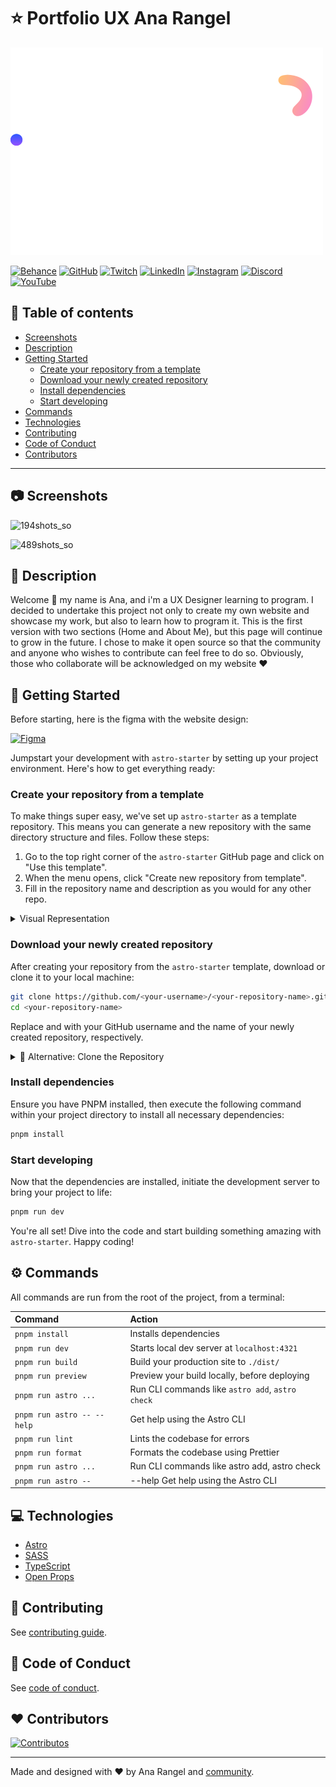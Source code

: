 # ⭐ Portfolio UX Ana Rangel

![UX Ana Rangel Logo](./docs/ana-logo.svg)

[![Behance](https://img.shields.io/badge/Behance-0054F7?style=for-the-badge&logo=behance&logoColor=white)](https://www.behance.net/rangelana1a2a6)
[![GitHub](https://img.shields.io/badge/GitHub-100000?style=for-the-badge&logo=github&logoColor=white)](https://github.com/AnaRangel)
[![Twitch](https://img.shields.io/badge/Twitch-9146FF?style=for-the-badge&logo=twitch&logoColor=white)](https://www.twitch.tv/uxanarangel)
[![LinkedIn](https://img.shields.io/badge/LinkedIn-0077B5?style=for-the-badge&logo=linkedin&logoColor=white)](https://www.linkedin.com/in/ux-ana-rangel/)
[![Instagram](https://img.shields.io/badge/Instagram-E4405F?style=for-the-badge&logo=instagram&logoColor=white)](https://www.instagram.com/ux.ana.rangel/)
[![Discord](https://img.shields.io/badge/Discord-5865F2?style=for-the-badge&logo=discord&logoColor=white)](https://discord.gg/DmAH4gU2BS)
[![YouTube](https://img.shields.io/badge/YouTube-FF0000?style=for-the-badge&logo=youtube&logoColor=white)](https://www.youtube.com/channel/UC2gxu8X4t7hQ14q8t81PFlQ)

## 👀 Table of contents

- [Screenshots](#-screenshots)
- [Description](#-description)
- [Getting Started](#-getting-started)
  - [Create your repository from a template](#create-your-repository-from-a-template)
  - [Download your newly created repository](#download-your-newly-created-repository)
  - [Install dependencies](#install-dependencies)
  - [Start developing](#start-developing)
- [Commands](#-commands)
- [Technologies](#-technologies)
- [Contributing](#-contributing)
- [Code of Conduct](#-code-of-conduct)
- [Contributors](#-contributors)

---

## 📷 Screenshots

![194shots_so](https://github.com/AnaRangel/anarangel.github.io/assets/30361612/523bad03-030a-43d4-849c-dc6f1fa48be9)

![489shots_so](https://github.com/AnaRangel/anarangel.github.io/assets/30361612/63082b39-1568-46a3-aeed-b1901e7c61b1)

## 📖 Description

Welcome 🌟 my name is Ana, and i'm a UX Designer learning to program. I decided to undertake this project not only to create my own website and showcase my work, but also to learn how to program it. This is the first version with two sections (Home and About Me), but this page will continue to grow in the future. I chose to make it open source so that the community and anyone who wishes to contribute can feel free to do so. Obviously, those who collaborate will be acknowledged on my website ❤️

## 🏁 Getting Started

Before starting, here is the figma with the website design:

[![Figma](https://img.shields.io/badge/Figma-F24E1E?style=for-the-badge&logo=figma&logoColor=white)](https://www.figma.com/design/JZhuiA3nyNRSFWVsunpV4K/Website-Ana-Rangel?node-id=5-1513&t=HMYitHqo325FaatD-1)

Jumpstart your development with `astro-starter` by setting up your project environment. Here's how to get everything ready:

### Create your repository from a template

To make things super easy, we've set up `astro-starter` as a template repository. This means you can generate a new repository with the same directory structure and files. Follow these steps:

1. Go to the top right corner of the `astro-starter` GitHub page and click on "Use this template".
2. When the menu opens, click "Create new repository from template".
3. Fill in the repository name and description as you would for any other repo.

<details>
<summary>Visual Representation</summary>

![Create from template GIF placeholder](./public/assets/images/readme/how-to-template.gif)

</details>

### Download your newly created repository

After creating your repository from the `astro-starter` template, download or clone it to your local machine:

```bash
git clone https://github.com/<your-username>/<your-repository-name>.git
cd <your-repository-name>
```

Replace <your-username> and <your-repository-name> with your GitHub username and the name of your newly created repository, respectively.

<details>
<summary>🚀 Alternative: Clone the Repository</summary>

If you prefer to clone the repository directly, you can do so by running the following commands in your terminal:

```bash
git clone https://github.com/zyruks/astro-starter.git
cd astro-starter
```

</details>

### Install dependencies

Ensure you have PNPM installed, then execute the following command within your project directory to install all necessary dependencies:

```bash
pnpm install
```

### Start developing

Now that the dependencies are installed, initiate the development server to bring your project to life:

```bash
pnpm run dev
```

You're all set! Dive into the code and start building something amazing with `astro-starter`. Happy coding!

## ⚙️ Commands

All commands are run from the root of the project, from a terminal:

| Command                    | Action                                           |
| :------------------------- | :----------------------------------------------- |
| `pnpm install`             | Installs dependencies                            |
| `pnpm run dev`             | Starts local dev server at `localhost:4321`      |
| `pnpm run build`           | Build your production site to `./dist/`          |
| `pnpm run preview`         | Preview your build locally, before deploying     |
| `pnpm run astro ...`       | Run CLI commands like `astro add`, `astro check` |
| `pnpm run astro -- --help` | Get help using the Astro CLI                     |
| `pnpm run lint`            | Lints the codebase for errors                    |
| `pnpm run format`          | Formats the codebase using Prettier              |
| `pnpm run astro ...`       | Run CLI commands like astro add, astro check     |
| `pnpm run astro --`        | --help Get help using the Astro CLI              |

## 💻 Technologies

- [Astro](https://astro.build/)
- [SASS](https://sass-lang.com/)
- [TypeScript](https://www.typescriptlang.org/)
- [Open Props](https://open-props.style/)

## 🚀 Contributing

See [contributing guide](./docs/CONTRIBUTING.md).

## 🤝 Code of Conduct

See [code of conduct](./docs/CODE_OF_CONDUCT.md).

## ❤️ Contributors

<a href="https://github.com/AnaRangel/anarangel.github.io/graphs/contributors">
  <img src="https://contrib.rocks/image?repo=AnaRangel/anarangel.github.io" alt="Contributos" />
</a>

---

Made and designed with ❤️ by Ana Rangel and [community](https://github.com/AnaRangel/anarangel.github.io/graphs/contributors).

